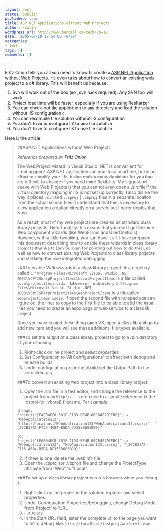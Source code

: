 ```yaml
---
layout: post
status: publish
published: true
title: ASP.NET Applications without Web Projects
author: /colin
wordpress_url: http://www.bendell.ca/tech/?p=12
date: '2005-07-19 17:54:00 -0400'
categories:
- tech
tags: []
comments: []

---
```

Fritz Onion tells you all you need to know to create a [ASP.NET Application without Web Projects](http://www.pluralsight.com/fritz/Samples/aspdotnet_without_web_projects.htm). He even talks about how to convert an existing web project to a c# library.  This will benefit us because:

1. Svn will work out of the box (no _svn hack required).  Any SVN tool will work
2. Project load time will be faster, especially if you are using Resharper
3. You can check-out the application to any directory and load the solution without IIS configuration<
4. You can recompile the solution without IIS configuration
5. You don't have to configure IIS to use the solution
6. You don't have to configure IIS to use the solution

Here is the article:

>##ASP.NET Applications without Web Projects
>
>*Reference prepared by [Fritz Onion](http://staff.develop.com/onion/)*
>
>The Web Project wizard in Visual Studio .NET is convenient for creating quick ASP.NET applications on your local machine, but in an effort to simplify your life, it also makes many decisions for you that are difficult to change if you need more flexibility. My biggest pet peeve with Web      Projects is that you cannot even open a .sln file if the virtual directory mapping in IIS is not set up correctly. I also dislike the way it places `.sln` and `.csproj` | `.vbproj` files in a separate location from the actual source      files (I understand that this is necessary to allow application creation directly on a server, but I never deploy that way).
>
>As a result, most of my web projects are created as standard class library projects. Unfortunately this means that you don't get the nice Web component wizards (like WebForms and UserControls). However, with a little tweaking, you can have it all.  I have prepared this document describing how to enable these wizards in class library projects (thanks to      Dan Sullivan for pointing out how to do this), as well as how to convert existing Web Projects to class library projects and still keep the nice integrated debugging.
>
>###To enable Web wizards in a class library project:
>In a directory called `C:\Program Files\Microsoft Visual Studio .NET 2003\VC#\CSharpProjectItems\LocalProjectItems` is a file callled `localprojectitems.vsdir`. Likewise in a directory `C:\Program Files\Microsoft Visual Studio .NET 2003\VC#\CSharpProjectItems\WebProjectItems` is a file called `webprojectitems.vsdir`. If open the second file with notepad you can figure out the lines to copy to the first file to be able to add the usual files you need to create an aspx page or web service to a class lib project.
>
>Once you have copied these thing open VS, open a class lib and go to add new item and you will see these additional file types available.
>
>###To set the output of a class library project to go to a /bin directory of your choosing:
>1. Right-click on the project and select properties
>2. Set Configuration to 'All Configurations' to affect both debug and release builds
>3. Under configuration properties/build set the OutputPath to the `/bin` directory
>
>###To convert an existing web project into a class library project:
>1. Open the .sln file in a text editor, and change the reference to the project  from an `http://...` reference to a simple reference to the .csproj (or .vbproj)  filename. For example:
>
>```
>change:
>Project("{FAE04EC0-301F-11D3-BF4B-00C04F79EFBC}") = "WebApplication133", "http://localhost/WebApplication133/WebApplication133.csproj", "{39CB37A5-F735-4684-B5DA-DD355B683090}"
>
>to:
>Project("{FAE04EC0-301F-11D3-BF4B-00C04F79EFBC}") = "WebApplication133", "WebApplication133.csproj", "{39CB37A5-F735-4684-B5DA-DD355B683090}"
>```
>
>2. If there is one, delete the .webinfo file
>3. Open the .csproj (or .vbproj) file and change the ProjectType attribute from  "Web" to "Local"
>
>###To set up a class library project to run a browser when you debug it:
>1. Right-click on the project in the solution explorer and select properties
>2. Under Configuration Properties/Debugging, change Debug Mode from 'Project' to  'URL'
>3. Hit Apply
>4. In the Start URL field, enter the complete url to the page you want to hit to debug, like: `http://localhost/testproj/webform1.aspx`
